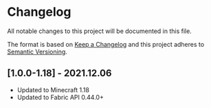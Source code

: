 # Changelog
All notable changes to this project will be documented in this file.

The format is based on [Keep a Changelog](http://keepachangelog.com/en/1.0.0/) and this project adheres to [Semantic Versioning](http://semver.org/spec/v2.0.0.html).

## [1.0.0-1.18] - 2021.12.06
- Updated to Minecraft 1.18
- Updated to Fabric API 0.44.0+
